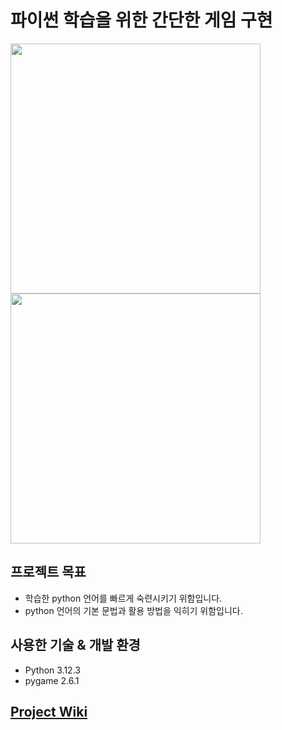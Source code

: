 # 파이썬 학습을 위한 간단한 게임 구현

<p float="left">
  <img src="https://github.com/user-attachments/assets/9efc2fd9-32cd-42ff-be89-e62a915f2a99" width="400" />
  <img src="https://github.com/user-attachments/assets/c78540a2-54f9-426e-ad4d-2da60397f160" width="400" /> 
</p>


## 프로젝트 목표
* 학습한 python 언어를 빠르게 숙련시키기 위함입니다.
* python 언어의 기본 문법과 활용 방법을 익히기 위함입니다.

## 사용한 기술 & 개발 환경
* Python 3.12.3
* pygame 2.6.1

## [Project Wiki](https://github.com/Yseek/Python_Project/wiki)
